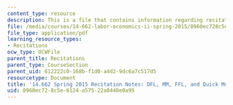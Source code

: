 ```yaml
---
content_type: resource
description: This is a file that contains information regarding recitation 1.
file: /media/courses/14-662-labor-economics-ii-spring-2015/8960ec728c5e6124a57522a8440e0a95_MIT14_662S15_Recitation1.pdf
file_type: application/pdf
learning_resource_types:
- Recitations
ocw_type: OCWFile
parent_title: Recitations
parent_type: CourseSection
parent_uid: 612222c0-168b-f1d0-a4d2-9dc6a7c517d5
resourcetype: Document
title: '14.662 Spring 2015 Recitation Notes: DFL, MM, FFL, and Quick Mundlak'
uid: 8960ec72-8c5e-6124-a575-22a8440e0a95
---
```

